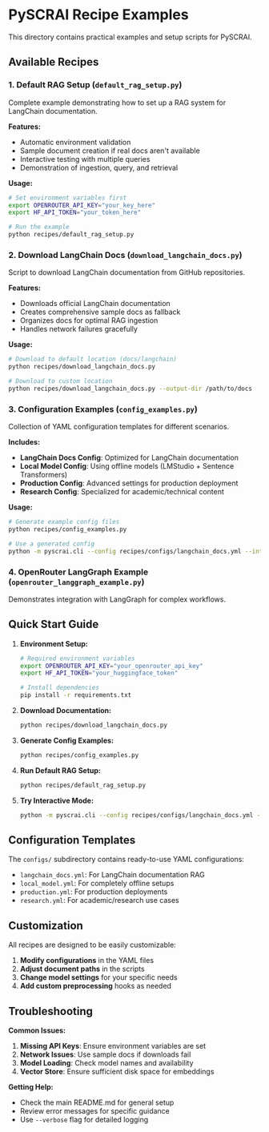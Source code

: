 # PySCRAI Recipe Examples

This directory contains practical examples and setup scripts for PySCRAI.

## Available Recipes

### 1. Default RAG Setup (`default_rag_setup.py`)
Complete example demonstrating how to set up a RAG system for LangChain documentation.

**Features:**
- Automatic environment validation
- Sample document creation if real docs aren't available
- Interactive testing with multiple queries
- Demonstration of ingestion, query, and retrieval

**Usage:**
```bash
# Set environment variables first
export OPENROUTER_API_KEY="your_key_here"
export HF_API_TOKEN="your_token_here"

# Run the example
python recipes/default_rag_setup.py
```

### 2. Download LangChain Docs (`download_langchain_docs.py`)
Script to download LangChain documentation from GitHub repositories.

**Features:**
- Downloads official LangChain documentation
- Creates comprehensive sample docs as fallback
- Organizes docs for optimal RAG ingestion
- Handles network failures gracefully

**Usage:**
```bash
# Download to default location (docs/langchain)
python recipes/download_langchain_docs.py

# Download to custom location
python recipes/download_langchain_docs.py --output-dir /path/to/docs
```

### 3. Configuration Examples (`config_examples.py`)
Collection of YAML configuration templates for different scenarios.

**Includes:**
- **LangChain Docs Config**: Optimized for LangChain documentation
- **Local Model Config**: Using offline models (LMStudio + Sentence Transformers)
- **Production Config**: Advanced settings for production deployment
- **Research Config**: Specialized for academic/technical content

**Usage:**
```bash
# Generate example config files
python recipes/config_examples.py

# Use a generated config
python -m pyscrai.cli --config recipes/configs/langchain_docs.yml --interactive
```

### 4. OpenRouter LangGraph Example (`openrouter_langgraph_example.py`)
Demonstrates integration with LangGraph for complex workflows.

## Quick Start Guide

1. **Environment Setup:**
   ```bash
   # Required environment variables
   export OPENROUTER_API_KEY="your_openrouter_api_key"
   export HF_API_TOKEN="your_huggingface_token"
   
   # Install dependencies
   pip install -r requirements.txt
   ```

2. **Download Documentation:**
   ```bash
   python recipes/download_langchain_docs.py
   ```

3. **Generate Config Examples:**
   ```bash
   python recipes/config_examples.py
   ```

4. **Run Default RAG Setup:**
   ```bash
   python recipes/default_rag_setup.py
   ```

5. **Try Interactive Mode:**
   ```bash
   python -m pyscrai.cli --config recipes/configs/langchain_docs.yml --interactive
   ```

## Configuration Templates

The `configs/` subdirectory contains ready-to-use YAML configurations:

- `langchain_docs.yml`: For LangChain documentation RAG
- `local_model.yml`: For completely offline setups
- `production.yml`: For production deployments
- `research.yml`: For academic/research use cases

## Customization

All recipes are designed to be easily customizable:

1. **Modify configurations** in the YAML files
2. **Adjust document paths** in the scripts
3. **Change model settings** for your specific needs
4. **Add custom preprocessing** hooks as needed

## Troubleshooting

**Common Issues:**

1. **Missing API Keys**: Ensure environment variables are set
2. **Network Issues**: Use sample docs if downloads fail
3. **Model Loading**: Check model names and availability
4. **Vector Store**: Ensure sufficient disk space for embeddings

**Getting Help:**

- Check the main README.md for general setup
- Review error messages for specific guidance
- Use `--verbose` flag for detailed logging

